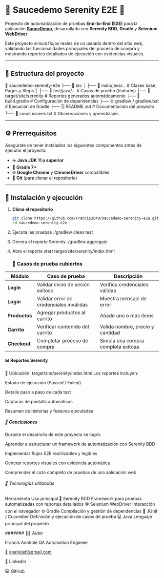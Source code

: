 # 🧪 Saucedemo Serenity E2E 🚀

Proyecto de automatización de pruebas **End-to-End (E2E)** para la aplicación [**SauceDemo**](https://www.saucedemo.com/), desarrollado con **Serenity BDD**, **Gradle** y **Selenium WebDriver**.  

Este proyecto simula flujos reales de un usuario dentro del sitio web, validando las funcionalidades principales del proceso de compra y mostrando reportes detallados de ejecución con evidencias visuales.

---

## 🧩 Estructura del proyecto

📁 saucedemo-serenity-e2e
├── 📂 src
│ ├── 📂 main/java/... # Clases base, Pages y Steps
│ ├── 📂 test/java/... # Casos de prueba (features)
├── 📁 target/site/serenity # Reportes generados automáticamente
├── 🧾 build.gradle # Configuración de dependencias
├── ⚙️ gradlew / gradlew.bat # Ejecución de Gradle
├── 🗒️ README.md # Documentación del proyecto
└── 🧾 conclusiones.txt # Observaciones y aprendizajes

---

## ⚙️ Prerrequisitos

Asegúrate de tener instalados los siguientes componentes antes de ejecutar el proyecto:

- ☕ **Java JDK 11 o superior**
- 🧰 **Gradle 7+**
- 🌐 **Google Chrome** y **ChromeDriver** compatibles
- 🐙 **Git** (para clonar el repositorio)

---

## 🚀 Instalación y ejecución

1. **Clona el repositorio**
   ```bash
   git clone https://github.com/Francis2040/saucedemo-serenity-e2e.git
   cd saucedemo-serenity-e2e
2. Ejecuta las pruebas
  ./gradlew clean test
3.  Genera el reporte Serenity
   ./gradlew aggregate
4. Abre el reporte
   start target/site/serenity/index.html

   ### 🧪 Casos de prueba cubiertos
   
| Módulo        | Caso de prueba                          | Descripción                        |
| ------------- | --------------------------------------- | ---------------------------------- |
| **Login**     | Validar inicio de sesión exitoso        | Verifica credenciales válidas      |
| **Login**     | Validar error de credenciales inválidas | Muestra mensaje de error           |
| **Productos** | Agregar productos al carrito            | Añade uno o más ítems              |
| **Carrito**   | Verificar contenido del carrito         | Valida nombre, precio y cantidad   |
| **Checkout**  | Completar proceso de compra             | Simula una compra completa exitosa |

#### 📊 Reportes Serenity
📍 Ubicación:
target/site/serenity/index.html
Los reportes incluyen:

Estado de ejecución (Passed / Failed)

Detalle paso a paso de cada test

Capturas de pantalla automáticas

Resumen de historias y features ejecutadas

##### 🧠 Conclusiones

Durante el desarrollo de este proyecto se logró:

Aprender a estructurar un framework de automatización con Serenity BDD

Implementar flujos E2E reutilizables y legibles

Generar reportes visuales con evidencia automática

Comprender el ciclo completo de pruebas de una aplicación web

###### 🧰 Tecnologías utilizadas
Herramienta	Uso principal
🧱 Serenity BDD	Framework para pruebas automatizadas con reportes detallados
🕸️ Selenium WebDriver	Interacción con el navegador
⚙️ Gradle	Compilación y gestión de dependencias
🧪 JUnit / Cucumber	Definición y ejecución de casos de prueba
💻 Java	Lenguaje principal del proyecto

####### 👩‍💻 Autor

Francis Anahole
QA Automation Engineer

📧 anaholef@gmail.com

🔗 LinkedIn

💻 GitHub
